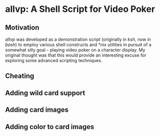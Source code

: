 # allvp: A Shell Script for Video Poker

## Motivation

*allvp* was developed as a demonstration script (originally in *ksh*, now in
*bash*) to employ various shell constructs and \*nix utilities in pursuit of a
somewhat silly goal - playing video poker on a character display.  My original
thought was that this would provide an interesting excuse for exploring some
advanced scripting techniques.

## Cheating

## Adding wild card support

## Adding card images

## Adding color to card images
